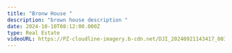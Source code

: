 ```yaml
---
title: "Bronw House "
description: "brown house description "
date: 2024-10-10T08:12:00.000Z
type: Real Estate
videoURL: https://PZ-cloudline-imagery.b-cdn.net/DJI_20240921143417_0038_D-2.jpg
---
```

